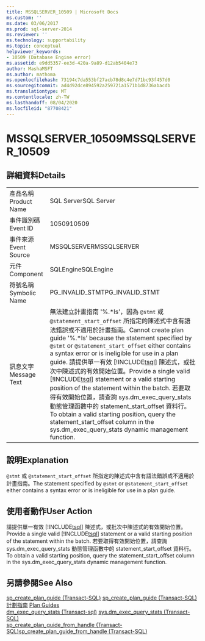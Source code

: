 ```yaml
---
title: MSSQLSERVER_10509 | Microsoft Docs
ms.custom: ''
ms.date: 03/06/2017
ms.prod: sql-server-2014
ms.reviewer: ''
ms.technology: supportability
ms.topic: conceptual
helpviewer_keywords:
- 10509 (Database Engine error)
ms.assetid: e9dd5357-ee3d-420a-9a89-d12ab5404e73
author: MashaMSFT
ms.author: mathoma
ms.openlocfilehash: 73194c7da553bf27acb78d8c4e7d71bc93f457d0
ms.sourcegitcommit: ad4d92dce894592a259721a1571b1d8736abacdb
ms.translationtype: MT
ms.contentlocale: zh-TW
ms.lasthandoff: 08/04/2020
ms.locfileid: "87708421"
---
```

# <a name="mssqlserver_10509"></a><span data-ttu-id="aa1cc-102">MSSQLSERVER_10509</span><span class="sxs-lookup"><span data-stu-id="aa1cc-102">MSSQLSERVER_10509</span></span>
    
## <a name="details"></a><span data-ttu-id="aa1cc-103">詳細資料</span><span class="sxs-lookup"><span data-stu-id="aa1cc-103">Details</span></span>  
  
|||  
|-|-|  
|<span data-ttu-id="aa1cc-104">產品名稱</span><span class="sxs-lookup"><span data-stu-id="aa1cc-104">Product Name</span></span>|<span data-ttu-id="aa1cc-105">SQL Server</span><span class="sxs-lookup"><span data-stu-id="aa1cc-105">SQL Server</span></span>|  
|<span data-ttu-id="aa1cc-106">事件識別碼</span><span class="sxs-lookup"><span data-stu-id="aa1cc-106">Event ID</span></span>|<span data-ttu-id="aa1cc-107">10509</span><span class="sxs-lookup"><span data-stu-id="aa1cc-107">10509</span></span>|  
|<span data-ttu-id="aa1cc-108">事件來源</span><span class="sxs-lookup"><span data-stu-id="aa1cc-108">Event Source</span></span>|<span data-ttu-id="aa1cc-109">MSSQLSERVER</span><span class="sxs-lookup"><span data-stu-id="aa1cc-109">MSSQLSERVER</span></span>|  
|<span data-ttu-id="aa1cc-110">元件</span><span class="sxs-lookup"><span data-stu-id="aa1cc-110">Component</span></span>|<span data-ttu-id="aa1cc-111">SQLEngine</span><span class="sxs-lookup"><span data-stu-id="aa1cc-111">SQLEngine</span></span>|  
|<span data-ttu-id="aa1cc-112">符號名稱</span><span class="sxs-lookup"><span data-stu-id="aa1cc-112">Symbolic Name</span></span>|<span data-ttu-id="aa1cc-113">PG_INVALID_STMT</span><span class="sxs-lookup"><span data-stu-id="aa1cc-113">PG_INVALID_STMT</span></span>|  
|<span data-ttu-id="aa1cc-114">訊息文字</span><span class="sxs-lookup"><span data-stu-id="aa1cc-114">Message Text</span></span>|<span data-ttu-id="aa1cc-115">無法建立計畫指南 '%.\*ls'，因為 `@stmt` 或 `@statement_start_offset` 所指定的陳述式中含有語法錯誤或不適用於計畫指南。</span><span class="sxs-lookup"><span data-stu-id="aa1cc-115">Cannot create plan guide '%.\*ls' because the statement specified by `@stmt` or `@statement_start_offset` either contains a syntax error or is ineligible for use in a plan guide.</span></span> <span data-ttu-id="aa1cc-116">請提供單一有效 [!INCLUDE[tsql](../../includes/tsql-md.md)] 陳述式，或批次中陳述式的有效開始位置。</span><span class="sxs-lookup"><span data-stu-id="aa1cc-116">Provide a single valid [!INCLUDE[tsql](../../includes/tsql-md.md)] statement or a valid starting position of the statement within the batch.</span></span> <span data-ttu-id="aa1cc-117">若要取得有效開始位置，請查詢 sys.dm_exec_query_stats 動態管理函數中的 statement_start_offset 資料行。</span><span class="sxs-lookup"><span data-stu-id="aa1cc-117">To obtain a valid starting position, query the statement_start_offset column in the sys.dm_exec_query_stats dynamic management function.</span></span>|  
  
## <a name="explanation"></a><span data-ttu-id="aa1cc-118">說明</span><span class="sxs-lookup"><span data-stu-id="aa1cc-118">Explanation</span></span>  
 <span data-ttu-id="aa1cc-119">`@stmt` 或 `@statement_start_offset` 所指定的陳述式中含有語法錯誤或不適用於計畫指南。</span><span class="sxs-lookup"><span data-stu-id="aa1cc-119">The statement specified by `@stmt` or `@statement_start_offset` either contains a syntax error or is ineligible for use in a plan guide.</span></span>  
  
## <a name="user-action"></a><span data-ttu-id="aa1cc-120">使用者動作</span><span class="sxs-lookup"><span data-stu-id="aa1cc-120">User Action</span></span>  
 <span data-ttu-id="aa1cc-121">請提供單一有效 [!INCLUDE[tsql](../../includes/tsql-md.md)] 陳述式，或批次中陳述式的有效開始位置。</span><span class="sxs-lookup"><span data-stu-id="aa1cc-121">Provide a single valid [!INCLUDE[tsql](../../includes/tsql-md.md)] statement or a valid starting position of the statement within the batch.</span></span> <span data-ttu-id="aa1cc-122">若要取得有效開始位置，請查詢 sys.dm_exec_query_stats 動態管理函數中的 statement_start_offset 資料行。</span><span class="sxs-lookup"><span data-stu-id="aa1cc-122">To obtain a valid starting position, query the statement_start_offset column in the sys.dm_exec_query_stats dynamic management function.</span></span>  
  
## <a name="see-also"></a><span data-ttu-id="aa1cc-123">另請參閱</span><span class="sxs-lookup"><span data-stu-id="aa1cc-123">See Also</span></span>  
 <span data-ttu-id="aa1cc-124">[sp_create_plan_guide &#40;Transact-SQL&#41;](/sql/relational-databases/system-stored-procedures/sp-create-plan-guide-transact-sql) </span><span class="sxs-lookup"><span data-stu-id="aa1cc-124">[sp_create_plan_guide &#40;Transact-SQL&#41;](/sql/relational-databases/system-stored-procedures/sp-create-plan-guide-transact-sql) </span></span>  
 <span data-ttu-id="aa1cc-125">[計劃指南](../performance/plan-guides.md) </span><span class="sxs-lookup"><span data-stu-id="aa1cc-125">[Plan Guides](../performance/plan-guides.md) </span></span>  
 <span data-ttu-id="aa1cc-126">[dm_exec_query_stats &#40;Transact-sql&#41;](/sql/relational-databases/system-dynamic-management-views/sys-dm-exec-query-stats-transact-sql) </span><span class="sxs-lookup"><span data-stu-id="aa1cc-126">[sys.dm_exec_query_stats &#40;Transact-SQL&#41;](/sql/relational-databases/system-dynamic-management-views/sys-dm-exec-query-stats-transact-sql) </span></span>  
 [<span data-ttu-id="aa1cc-127">sp_create_plan_guide_from_handle &#40;Transact-SQL&#41;</span><span class="sxs-lookup"><span data-stu-id="aa1cc-127">sp_create_plan_guide_from_handle &#40;Transact-SQL&#41;</span></span>](/sql/relational-databases/system-stored-procedures/sp-create-plan-guide-from-handle-transact-sql)  
  
  

